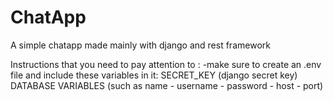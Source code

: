 # ChatApp

A simple chatapp made mainly with django and rest framework

Instructions that you need to pay attention to :
-make sure to create an .env file and include these variables in it:
SECRET_KEY (django secret key)
DATABASE VARIABLES (such as name - username - password - host - port)
